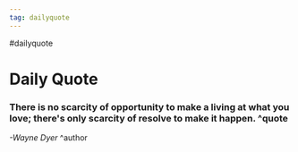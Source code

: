 ```yaml
---
tag: dailyquote
---
```


#dailyquote

# Daily Quote

### There is no scarcity of opportunity to make a living at what you love; there's only scarcity of resolve to make it happen. ^quote
*-Wayne Dyer* ^author

